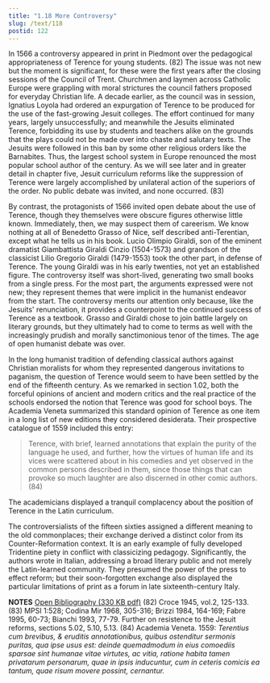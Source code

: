 ```yaml
---
title: "1.18 More Controversy"
slug: /text/118
postid: 122
---
```

In 1566 a controversy appeared in print in Piedmont over the pedagogical appropriateness of Terence for young students. (82) The issue was not new but the moment is significant, for these were the first years after the closing sessions of the Council of Trent. Churchmen and laymen across Catholic Europe were grappling with moral strictures the council fathers proposed for everyday Christian life. A decade earlier, as the council was in session, Ignatius Loyola had ordered an expurgation of Terence to be produced for the use of the fast-growing Jesuit colleges. The effort continued for many years, largely unsuccessfully; and meanwhile the Jesuits eliminated Terence, forbidding its use by students and teachers alike on the grounds that the plays could not be made over into chaste and salutary texts. The Jesuits were followed in this ban by some other religious orders like the Barnabites. Thus, the largest school system in Europe renounced the most popular school author of the century. As we will see later and in greater detail in chapter five, Jesuit curriculum reforms like the suppression of Terence were largely accomplished by unilateral action of the superiors of the order. No public debate was invited, and none occurred. (83)

By contrast, the protagonists of 1566 invited open debate about the use of Terence, though they themselves were obscure figures otherwise little known. Immediately, then, we may suspect them of careerism. We know nothing at all of Benedetto Grasso of Nice, self described anti-Terentian, except what he tells us in his book. Lucio Olimpio Giraldi, son of the eminent dramatist Giambattista Giraldi Cinzio (1504-1573) and grandson of the classicist Lilio Gregorio Giraldi (1479-1553) took the other part, in defense of Terence. The young Giraldi was in his early twenties, not yet an established figure. The controversy itself was short-lived, generating two small books from a single press. For the most part, the arguments expressed were not new; they represent themes that were implicit in the humanist endeavor from the start. The controversy merits our attention only because, like the Jesuits' renunciation, it provides a counterpoint to the continued success of Terence as a textbook. Grasso and Giraldi chose to join battle largely on literary grounds, but they ultimately had to come to terms as well with the increasingly prudish and morally sanctimonious tenor of the times. The age of open humanist debate was over.

In the long humanist tradition of defending classical authors against Christian moralists for whom they represented dangerous invitations to paganism, the question of Terence would seem to have been settled by the end of the fifteenth century. As we remarked in section 1.02, both the forceful opinions of ancient and modern critics and the real practice of the schools endorsed the notion that Terence was good for school boys. The Academia Veneta summarized this standard opinion of Terence as one item in a long list of new editions they considered desiderata. Their prospective catalogue of 1559 included this entry:
<blockquote>Terence, with brief, learned annotations that explain the purity of the language he used, and further, how the virtues of human life and its vices were scattered about in his comedies and yet observed in the common persons described in them, since those things that can provoke so much laughter are also discerned in other comic authors. (84)</blockquote>
The academicians displayed a tranquil complacency about the position of Terence in the Latin curriculum.

The controversialists of the fifteen sixties assigned a different meaning to the old commonplaces; their exchange derived a distinct color from its Counter-Reformation context. It is an early example of fully developed Tridentine piety in conflict with classicizing pedagogy. Significantly, the authors wrote in Italian, addressing a broad literary public and not merely the Latin-learned community. They presumed the power of the press to effect reform; but their soon-forgotten exchange also displayed the particular limitations of print as a forum in late sixteenth-century Italy.

<strong>NOTES</strong>
<a href="http://www.humanismforsale.org/bibliography.pdf" target="new">Open Bibliography (330 KB pdf)</a>
(82) Croce 1945, vol.2, 125-133.
(83) MPSI 1:528; Codina Mir 1968, 305-316; Brizzi 1984, 164-169; Fabre 1995, 60-73; Bianchi 1993, 77-79. Further on resistence to the Jesuit reforms, sections 5.02, 5.10, 5.13.
(84) Academia Veneta. 1559: <em>Terentius cum brevibus, &amp; eruditis annotationibus, quibus ostenditur sermonis puritas, qua ipse usus est: deinde quemadmodum in eius comoediis sparsae sint humanae vitae virtutes, ac vitia, ratione habita tamen privatarum personarum, quae in ipsis inducuntur, cum in ceteris comicis ea tantum, quae risum movere possint, cernantur.</em>
